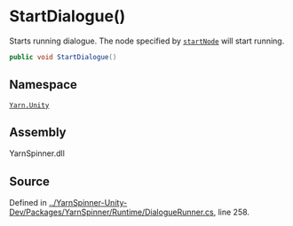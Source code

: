 # StartDialogue\(\)

Starts running dialogue. The node specified by [`startNode`](dialoguerunner.startnode.md) will start running.

```csharp
public void StartDialogue()
```

## Namespace

[`Yarn.Unity`](../)

## Assembly

YarnSpinner.dll

## Source

Defined in [../YarnSpinner-Unity-Dev/Packages/YarnSpinner/Runtime/DialogueRunner.cs](https://github.com/YarnSpinnerTool/YarnSpinner-Unity//blob/develop/Runtime/DialogueRunner.cs#L258), line 258.


